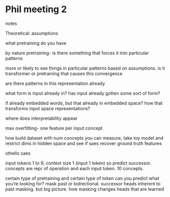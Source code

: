 # Phil meeting 2

notes

Theoretical: assumptions 

what pretraining do you have 

by nature pretraining- is there something that forces it into particular patterns

more or likely to see things in particular patterns based on assumptions. is it transformer or pretraining that causes this convergence

are there patterns in this representation already

what form is input already in? has input already gotten some sort of form?

if already embedded words, but that already in embedded space? how that transforms input space representations? 

where does interpretability appear

max overfitting- one feature per input concept

how build dataset with num concepts you can measure, take toy model and restrict dims in hidden space and see if saes recover ground truth features

othello saes

input tokens 1 to 9, context size 1 (input 1 token) so predict successor. concepts are repr of operation and each input token. 10 concepts. 

certain type of pretraining and certain type of token can you predict what you’re looking for? mask past or bidrectional. successor heads inherent to past masking. but big picture. how masking changes heads that are learned